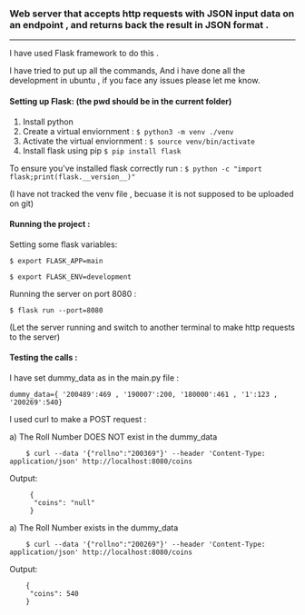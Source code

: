 ### Web server that accepts http requests with JSON input data on an endpoint , and returns back the result in JSON format .
---
I have used Flask framework to do this .

I have tried to put up all the commands, And i have done all the development in ubuntu , if you face any issues please let me know.

#### Setting up Flask: (the pwd should be in the current folder)
1) Install python 
2) Create a virtual enviornment :
    `$ python3 -m venv ./venv`
3) Activate the virtual enviornment :
    `$ source venv/bin/activate`
4) Install flask using pip
    `$ pip install flask`

 To ensure you've installed flask correctly run :
    `$ python -c "import flask;print(flask.__version__)"`

(I have not tracked the venv file , becuase it is not supposed to be uploaded on git)

#### Running the project :
 
 Setting some flask variables:

 `$ export FLASK_APP=main`

 `$ export FLASK_ENV=development`

 Running the server on port 8080 :

 `$ flask run --port=8080`

(Let the server running and switch to another terminal to make http requests to the server)

#### Testing the calls :


I have set dummy_data as in the main.py file : 

`dummy_data={ '200489':469 , '190007':200, '180000':461 , '1':123 , '200269':540}`


I used curl to make a POST request :

   a) The Roll Number DOES NOT exist in the dummy_data

        $ curl --data '{"rollno":"200369"}' --header 'Content-Type: application/json' http://localhost:8080/coins

   Output:

         {
          "coins": "null"
         }

   a) The Roll Number exists in the dummy_data

        $ curl --data '{"rollno":"200269"}' --header 'Content-Type: application/json' http://localhost:8080/coins

   Output:

        {
         "coins": 540
        }




